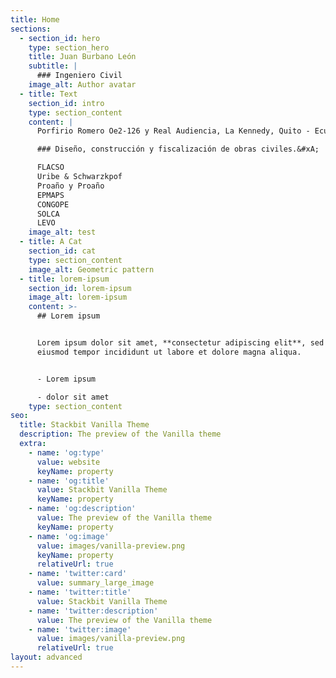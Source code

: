 ```yaml
---
title: Home
sections:
  - section_id: hero
    type: section_hero
    title: Juan Burbano León
    subtitle: |
      ### Ingeniero Civil
    image_alt: Author avatar
  - title: Text
    section_id: intro
    type: section_content
    content: |
      Porfirio Romero Oe2-126 y Real Audiencia, La Kennedy, Quito - Ecuador

      ### Diseño, construcción y fiscalización de obras civiles.&#xA;

      FLACSO
      Uribe & Schwarzkpof
      Proaño y Proaño
      EPMAPS
      CONGOPE
      SOLCA
      LEVO
    image_alt: test
  - title: A Cat
    section_id: cat
    type: section_content
    image_alt: Geometric pattern
  - title: lorem-ipsum
    section_id: lorem-ipsum
    image_alt: lorem-ipsum
    content: >-
      ## Lorem ipsum


      Lorem ipsum dolor sit amet, **consectetur adipiscing elit**, sed do
      eiusmod tempor incididunt ut labore et dolore magna aliqua.


      - Lorem ipsum

      - dolor sit amet
    type: section_content
seo:
  title: Stackbit Vanilla Theme
  description: The preview of the Vanilla theme
  extra:
    - name: 'og:type'
      value: website
      keyName: property
    - name: 'og:title'
      value: Stackbit Vanilla Theme
      keyName: property
    - name: 'og:description'
      value: The preview of the Vanilla theme
      keyName: property
    - name: 'og:image'
      value: images/vanilla-preview.png
      keyName: property
      relativeUrl: true
    - name: 'twitter:card'
      value: summary_large_image
    - name: 'twitter:title'
      value: Stackbit Vanilla Theme
    - name: 'twitter:description'
      value: The preview of the Vanilla theme
    - name: 'twitter:image'
      value: images/vanilla-preview.png
      relativeUrl: true
layout: advanced
---
```

